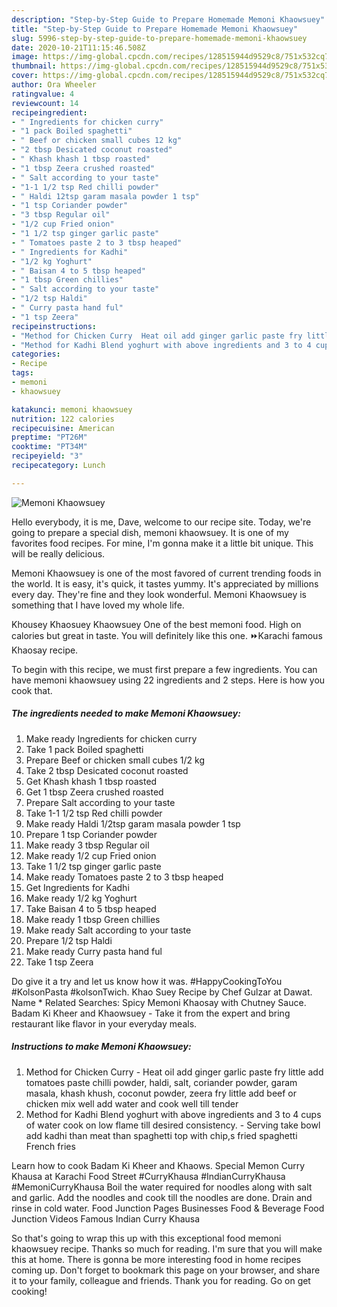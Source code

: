 ```yaml
---
description: "Step-by-Step Guide to Prepare Homemade Memoni Khaowsuey"
title: "Step-by-Step Guide to Prepare Homemade Memoni Khaowsuey"
slug: 5996-step-by-step-guide-to-prepare-homemade-memoni-khaowsuey
date: 2020-10-21T11:15:46.508Z
image: https://img-global.cpcdn.com/recipes/128515944d9529c8/751x532cq70/memoni-khaowsuey-recipe-main-photo.jpg
thumbnail: https://img-global.cpcdn.com/recipes/128515944d9529c8/751x532cq70/memoni-khaowsuey-recipe-main-photo.jpg
cover: https://img-global.cpcdn.com/recipes/128515944d9529c8/751x532cq70/memoni-khaowsuey-recipe-main-photo.jpg
author: Ora Wheeler
ratingvalue: 4
reviewcount: 14
recipeingredient:
- " Ingredients for chicken curry"
- "1 pack Boiled spaghetti"
- " Beef or chicken small cubes 12 kg"
- "2 tbsp Desicated coconut roasted"
- " Khash khash 1 tbsp roasted"
- "1 tbsp Zeera crushed roasted"
- " Salt according to your taste"
- "1-1 1/2 tsp Red chilli powder"
- " Haldi 12tsp garam masala powder 1 tsp"
- "1 tsp Coriander powder"
- "3 tbsp Regular oil"
- "1/2 cup Fried onion"
- "1 1/2 tsp ginger garlic paste"
- " Tomatoes paste 2 to 3 tbsp heaped"
- " Ingredients for Kadhi"
- "1/2 kg Yoghurt"
- " Baisan 4 to 5 tbsp heaped"
- "1 tbsp Green chillies"
- " Salt according to your taste"
- "1/2 tsp Haldi"
- " Curry pasta hand ful"
- "1 tsp Zeera"
recipeinstructions:
- "Method for Chicken Curry  Heat oil add ginger garlic paste fry little add tomatoes paste chilli powder, haldi, salt, coriander powder, garam masala, khash khush, coconut powder, zeera fry little add beef or chicken mix well add water and cook well till tender"
- "Method for Kadhi Blend yoghurt with above ingredients and 3 to 4 cups of water cook on low flame till desired consistency. Serving take bowl add kadhi than meat than spaghetti top with chip,s fried spaghetti French fries"
categories:
- Recipe
tags:
- memoni
- khaowsuey

katakunci: memoni khaowsuey 
nutrition: 122 calories
recipecuisine: American
preptime: "PT26M"
cooktime: "PT34M"
recipeyield: "3"
recipecategory: Lunch

---
```



![Memoni Khaowsuey](https://img-global.cpcdn.com/recipes/128515944d9529c8/751x532cq70/memoni-khaowsuey-recipe-main-photo.jpg)

Hello everybody, it is me, Dave, welcome to our recipe site. Today, we're going to prepare a special dish, memoni khaowsuey. It is one of my favorites food recipes. For mine, I'm gonna make it a little bit unique. This will be really delicious.

Memoni Khaowsuey is one of the most favored of current trending foods in the world. It is easy, it's quick, it tastes yummy. It's appreciated by millions every day. They're fine and they look wonderful. Memoni Khaowsuey is something that I have loved my whole life.

Khousey Khaosuey Khaowsuey One of the best memoni food. High on calories but great in taste. You will definitely like this one. ⏩Karachi famous Khaosay recipe.


To begin with this recipe, we must first prepare a few ingredients. You can have memoni khaowsuey using 22 ingredients and 2 steps. Here is how you cook that.

<!--inarticleads1-->

##### The ingredients needed to make Memoni Khaowsuey:

1. Make ready  Ingredients for chicken curry
1. Take 1 pack Boiled spaghetti
1. Prepare  Beef or chicken small cubes 1/2 kg
1. Take 2 tbsp Desicated coconut roasted
1. Get  Khash khash 1 tbsp roasted
1. Get 1 tbsp Zeera crushed roasted
1. Prepare  Salt according to your taste
1. Take 1-1 1/2 tsp Red chilli powder
1. Make ready  Haldi 1/2tsp garam masala powder 1 tsp
1. Prepare 1 tsp Coriander powder
1. Make ready 3 tbsp Regular oil
1. Make ready 1/2 cup Fried onion
1. Take 1 1/2 tsp ginger garlic paste
1. Make ready  Tomatoes paste 2 to 3 tbsp heaped
1. Get  Ingredients for Kadhi
1. Make ready 1/2 kg Yoghurt
1. Take  Baisan 4 to 5 tbsp heaped
1. Make ready 1 tbsp Green chillies
1. Make ready  Salt according to your taste
1. Prepare 1/2 tsp Haldi
1. Make ready  Curry pasta hand ful
1. Take 1 tsp Zeera


Do give it a try and let us know how it was. #HappyCookingToYou #KolsonPasta #kolsonTwich. Khao Suey Recipe by Chef Gulzar at Dawat. Name * Related Searches: Spicy Memoni Khaosay with Chutney Sauce. Badam Ki Kheer and Khaowsuey - Take it from the expert and bring restaurant like flavor in your everyday meals. 

<!--inarticleads2-->

##### Instructions to make Memoni Khaowsuey:

1. Method for Chicken Curry  - Heat oil add ginger garlic paste fry little add tomatoes paste chilli powder, haldi, salt, coriander powder, garam masala, khash khush, coconut powder, zeera fry little add beef or chicken mix well add water and cook well till tender
1. Method for Kadhi Blend yoghurt with above ingredients and 3 to 4 cups of water cook on low flame till desired consistency. - Serving take bowl add kadhi than meat than spaghetti top with chip,s fried spaghetti French fries


Learn how to cook Badam Ki Kheer and Khaows. Special Memon Curry Khausa at Karachi Food Street #CurryKhausa #IndianCurryKhausa #MemoniCurryKhausa Boil the water required for noodles along with salt and garlic. Add the noodles and cook till the noodles are done. Drain and rinse in cold water. Food Junction Pages Businesses Food &amp; Beverage Food Junction Videos Famous Indian Curry Khausa 

So that's going to wrap this up with this exceptional food memoni khaowsuey recipe. Thanks so much for reading. I'm sure that you will make this at home. There is gonna be more interesting food in home recipes coming up. Don't forget to bookmark this page on your browser, and share it to your family, colleague and friends. Thank you for reading. Go on get cooking!
